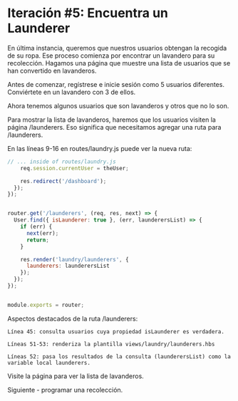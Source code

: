# Iteración #5: Encuentra un Launderer

En última instancia, queremos que nuestros usuarios obtengan la recogida de su ropa. Ese proceso comienza por encontrar un lavandero para su recolección. Hagamos una página que muestre una lista de usuarios que se han convertido en lavanderos.

Antes de comenzar, regístrese e inicie sesión como 5 usuarios diferentes. Conviértete en un lavandero con 3 de ellos.

Ahora tenemos algunos usuarios que son lavanderos y otros que no lo son.

Para mostrar la lista de lavanderos, haremos que los usuarios visiten la página /launderers. Eso significa que necesitamos agregar una ruta para /launderers.

En las líneas 9-16 en routes/laundry.js puede ver la nueva ruta:

```js
// ... inside of routes/laundry.js
    req.session.currentUser = theUser;

    res.redirect('/dashboard');
  });
});


router.get('/launderers', (req, res, next) => {
  User.find({ isLaunderer: true }, (err, launderersList) => {
    if (err) {
      next(err);
      return;
    }

    res.render('laundry/launderers', {
      launderers: launderersList
    });
  });
});


module.exports = router;
```

Aspectos destacados de la ruta /launderers:

    Línea 45: consulta usuarios cuya propiedad isLaunderer es verdadera.
    
    Líneas 51-53: renderiza la plantilla views/laundry/launderers.hbs
    
    Líneas 52: pasa los resultados de la consulta (launderersList) como la variable local launderers.


Visite la página para ver la lista de lavanderos.


Siguiente - programar una recolección.